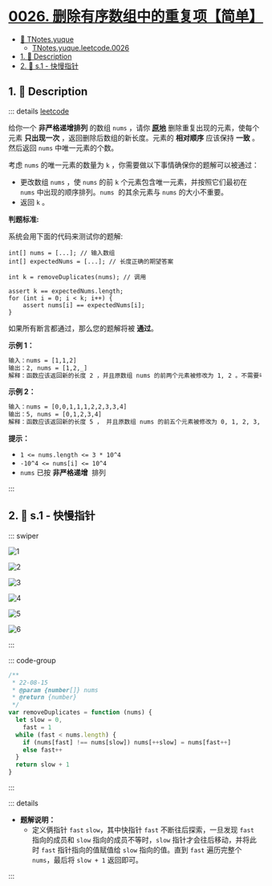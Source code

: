# [0026. 删除有序数组中的重复项【简单】](https://github.com/tnotesjs/TNotes.leetcode/tree/main/notes/0026.%20%E5%88%A0%E9%99%A4%E6%9C%89%E5%BA%8F%E6%95%B0%E7%BB%84%E4%B8%AD%E7%9A%84%E9%87%8D%E5%A4%8D%E9%A1%B9%E3%80%90%E7%AE%80%E5%8D%95%E3%80%91)

<!-- region:toc -->

- [📂 TNotes.yuque](https://www.yuque.com/tdahuyou/tnotes.yuque/)
  - [TNotes.yuque.leetcode.0026](https://www.yuque.com/tdahuyou/tnotes.yuque/leetcode.0026)
- [1. 📝 Description](#1--description)
- [2. 🎯 s.1 - 快慢指针](#2--s1---快慢指针)

<!-- endregion:toc -->

## 1. 📝 Description

::: details [leetcode](https://leetcode.cn/problems/remove-duplicates-from-sorted-array)

给你一个 **非严格递增排列** 的数组 `nums` ，请你 **[原地](http://baike.baidu.com/item/%E5%8E%9F%E5%9C%B0%E7%AE%97%E6%B3%95)** 删除重复出现的元素，使每个元素 **只出现一次** ，返回删除后数组的新长度。元素的 **相对顺序** 应该保持 **一致** 。然后返回 `nums` 中唯一元素的个数。

考虑 `nums` 的唯一元素的数量为 `k` ，你需要做以下事情确保你的题解可以被通过：

- 更改数组 `nums` ，使 `nums` 的前 `k` 个元素包含唯一元素，并按照它们最初在 `nums` 中出现的顺序排列。`nums`  的其余元素与 `nums` 的大小不重要。
- 返回 `k` 。

**判题标准:**

系统会用下面的代码来测试你的题解:

```
int[] nums = [...]; // 输入数组
int[] expectedNums = [...]; // 长度正确的期望答案

int k = removeDuplicates(nums); // 调用

assert k == expectedNums.length;
for (int i = 0; i < k; i++) {
    assert nums[i] == expectedNums[i];
}
```

如果所有断言都通过，那么您的题解将被 **通过**。

**示例 1：**

```txt
输入：nums = [1,1,2]
输出：2, nums = [1,2,_]
解释：函数应该返回新的长度 2 ，并且原数组 nums 的前两个元素被修改为 1, 2 。不需要考虑数组中超出新长度后面的元素。
```

**示例 2：**

```txt
输入：nums = [0,0,1,1,1,2,2,3,3,4]
输出：5, nums = [0,1,2,3,4]
解释：函数应该返回新的长度 5 ， 并且原数组 nums 的前五个元素被修改为 0, 1, 2, 3, 4 。不需要考虑数组中超出新长度后面的元素。
```

**提示：**

- `1 <= nums.length <= 3 * 10^4`
- `-10^4 <= nums[i] <= 10^4`
- `nums` 已按 **非严格递增**  排列

:::

## 2. 🎯 s.1 - 快慢指针

::: swiper

![1](https://cdn.jsdelivr.net/gh/tnotesjs/imgs@main/2025-04-11-08-47-33.png)

![2](https://cdn.jsdelivr.net/gh/tnotesjs/imgs@main/2025-04-11-08-47-43.png)

![3](https://cdn.jsdelivr.net/gh/tnotesjs/imgs@main/2025-04-11-08-48-33.png)

![4](https://cdn.jsdelivr.net/gh/tnotesjs/imgs@main/2025-04-11-08-48-42.png)

![5](https://cdn.jsdelivr.net/gh/tnotesjs/imgs@main/2025-04-11-08-48-51.png)

![6](https://cdn.jsdelivr.net/gh/tnotesjs/imgs@main/2025-04-11-08-49-00.png)

:::

::: code-group

```js
/**
 * 22-08-15
 * @param {number[]} nums
 * @return {number}
 */
var removeDuplicates = function (nums) {
  let slow = 0,
    fast = 1
  while (fast < nums.length) {
    if (nums[fast] !== nums[slow]) nums[++slow] = nums[fast++]
    else fast++
  }
  return slow + 1
}
```

:::

::: details

- **题解说明：**
  - 定义俩指针 `fast` `slow`，其中快指针 `fast` 不断往后探索，一旦发现 `fast` 指向的成员和 `slow` 指向的成员不等时，`slow` 指针才会往后移动，并将此时 `fast` 指针指向的值赋值给 `slow` 指向的值。直到 `fast` 遍历完整个 `nums`，最后将 `slow + 1` 返回即可。

:::
